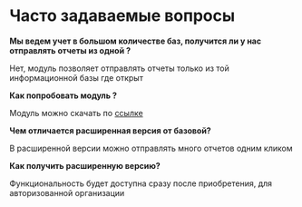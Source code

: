 # Часто задаваемые вопросы

**Мы ведем учет в большом количестве баз, получится ли у нас отправлять отчеты из одной ?**

Нет, модуль позволяет отправлять отчеты только из той информационной базы где открыт

**Как попробовать модуль ?**

Модуль можно скачать по [ссылке](https://update.kontur.ru/1c/v1/kext/data-processor)

**Чем отличается расширенная версия от базовой?**

В расширенной версии можно отправлять много отчетов одним кликом

**Как получить расширенную версию?**

Функциональность будет доступна сразу после приобретения, для авторизованной организации
